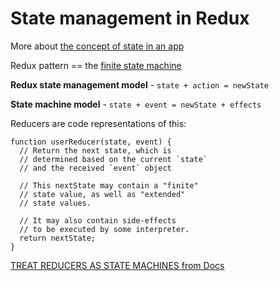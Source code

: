 # State management in Redux

More about [the concept of state in an app](../cs/state.md)
    
Redux pattern == the [finite state machine](../cs/finite-state-machine.md) 

**Redux state management model** - `state + action = newState`

**State machine model** - `state + event = newState + effects`

Reducers are code representations of this:

```
function userReducer(state, event) {
  // Return the next state, which is
  // determined based on the current `state`
  // and the received `event` object

  // This nextState may contain a "finite"
  // state value, as well as "extended"
  // state values.

  // It may also contain side-effects
  // to be executed by some interpreter.
  return nextState;
}
```

[TREAT REDUCERS AS STATE MACHINES from Docs](https://redux.js.org/style-guide/style-guide/#treat-reducers-as-state-machines)

